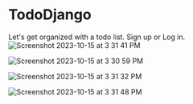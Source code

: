 # TodoDjango
Let's get organized with a todo list. Sign up or Log in.
![Screenshot 2023-10-15 at 3 31 41 PM](https://github.com/rojayachase/TodoDjango/assets/54439866/8ce22870-d65e-4d70-91b7-757ef358dffd)

![Screenshot 2023-10-15 at 3 30 59 PM](https://github.com/rojayachase/TodoDjango/assets/54439866/1c532226-87cc-4e31-b589-bd2cd21a5f57)

![Screenshot 2023-10-15 at 3 31 32 PM](https://github.com/rojayachase/TodoDjango/assets/54439866/92f6662c-a4be-45a7-8884-abce9f880819)

![Screenshot 2023-10-15 at 3 31 48 PM](https://github.com/rojayachase/TodoDjango/assets/54439866/61548537-6b07-43ff-927a-c1163c0c119d)
